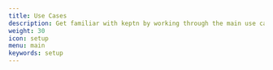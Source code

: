 ```yaml
---
title: Use Cases
description: Get familiar with keptn by working through the main use cases
weight: 30
icon: setup
menu: main
keywords: setup
---
```

